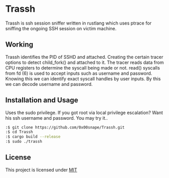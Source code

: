 <h1>Trassh</h1>
Trassh is ssh session sniffer written in rustlang which uses ptrace for sniffing the ongoing SSH session on victim machine.

<h2>Working</h2>
Trassh identifies the PID of SSHD and attached. Creating the certain tracer options to detect child_fork() and attached to it. The tracer reads data from CPU registers to determine the syscall being made or not. read() syscalls from fd (6) is used to accept inputs such as username and password. Knowing this we can identify exact syscall handles by user inputs. By this we can decode username and password.

## Installation and Usage
Uses the sudo privilege. If you got root via local privilege escalation? Want his ssh username and password. You may try it..
```bash
:$ git clone https://github.com/0x00snape/Trassh.git
:$ cd Trassh
:$ cargo build --release
:$ sudo ./trassh
```
## License
This project is licensed under [MIT](https://github.com/0x00snape/Trassh/blob/main/LICENSE)
